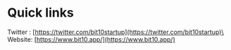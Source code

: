 # Quick links

Twitter : [https://twitter.com/bit10startup](https://twitter.com/bit10startup)\
Website: [https://www.bit10.app/](https://www.bit10.app/)
